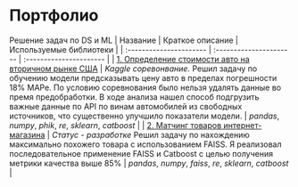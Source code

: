 # Портфолио
Решение задач по DS и ML
| Название | Краткое описание | Используемые библиотеки | 
| :---------------------- | :---------------------- | :---------------------- |
| [1. Определение стоимости авто на вторичном рынке США](https://github.com/Skrebcov/Kaggle_Competitions/blob/main/Определение%20цены%20авто/определение_цены_авто_вер1.ipynb) | *Kaggle соревонвание.*                                                     Решил задачу по обучению модели предсказывать цену авто в пределах погрешности 18% MAPe. По условию соревнования было нельзя удалять данные во премя предобработки. В ходе анализа нашел способ подгрузить важные данные по API по винам автомобилей из свободных источников, что существенно улучшило показатели модели. | *pandas*, *numpy*, *phik*, *re*, *sklearn*, *catboost* |
| [2. Матчинг товаров интернет-магазина]() | *Статус - разработке* Решил задачу по нахождению максимально похожего товара с использованием FAISS. Я реализовал последовательное применение FAISS и Catboost с целью получения метрики качества выше 85% | *pandas*, *numpy*, *faiss*, *re*, *sklearn*, *catboost* |
